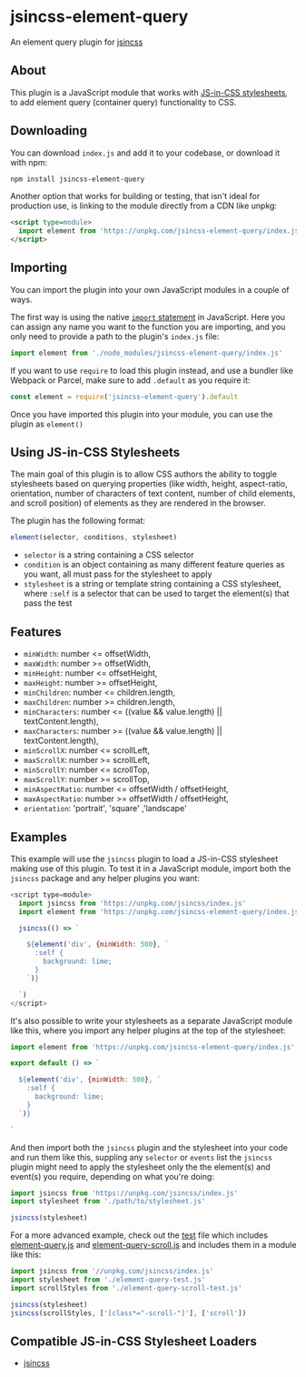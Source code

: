 # jsincss-element-query

An element query plugin for [jsincss](https://github.com/tomhodgins/jsincss)

## About

This plugin is a JavaScript module that works with [JS-in-CSS stylesheets](https://responsive.style/theory/what-is-a-jic-stylesheet.html), to add element query (container query) functionality to CSS.

## Downloading

You can download `index.js` and add it to your codebase, or download it with npm:

```bash
npm install jsincss-element-query
```

Another option that works for building or testing, that isn't ideal for production use, is linking to the module directly from a CDN like unpkg:

```html
<script type=module>
  import element from 'https://unpkg.com/jsincss-element-query/index.js'
</script>
```

## Importing

You can import the plugin into your own JavaScript modules in a couple of ways.

The first way is using the native [`import` statement](https://developer.mozilla.org/en-US/docs/Web/JavaScript/Reference/Statements/import) in JavaScript. Here you can assign any name you want to the function you are importing, and you only need to provide a path to the plugin's `index.js` file:

```js
import element from './node_modules/jsincss-element-query/index.js'
```

If you want to use `require` to load this plugin instead, and use a bundler like Webpack or Parcel, make sure to add `.default` as you require it:

```js
const element = require('jsincss-element-query').default
```

Once you have imported this plugin into your module, you can use the plugin as `element()`

## Using JS-in-CSS Stylesheets

The main goal of this plugin is to allow CSS authors the ability to toggle stylesheets based on querying properties (like width, height, aspect-ratio, orientation, number of characters of text content, number of child elements, and scroll position) of elements as they are rendered in the browser.

The plugin has the following format:

```js
element(selector, conditions, stylesheet)
```

- `selector` is a string containing a CSS selector
- `condition` is an object containing as many different feature queries as you want, all must pass for the stylesheet to apply
- `stylesheet` is a string or template string containing a CSS stylesheet, where `:self` is a selector that can be used to target the element(s) that pass the test

## Features

- `minWidth`: number <= offsetWidth,
- `maxWidth`: number >= offsetWidth,
- `minHeight`: number <= offsetHeight,
- `maxHeight`: number >= offsetHeight,
- `minChildren`: number <= children.length,
- `maxChildren`: number >= children.length,
- `minCharacters`: number <= ((value && value.length) || textContent.length),
- `maxCharacters`: number >= ((value && value.length) || textContent.length),
- `minScrollX`: number <= scrollLeft,
- `maxScrollX`: number >= scrollLeft,
- `minScrollY`: number <= scrollTop,
- `maxScrollY`: number >= scrollTop,
- `minAspectRatio`: number <= offsetWidth / offsetHeight,
- `maxAspectRatio`: number >= offsetWidth / offsetHeight,
- `orientation`: 'portrait', 'square' ,'landscape'

## Examples

This example will use the `jsincss` plugin to load a JS-in-CSS stylesheet making use of this plugin. To test it in a JavaScript module, import both the `jsincss` package and any helper plugins you want:

```js
<script type=module>
  import jsincss from 'https://unpkg.com/jsincss/index.js'
  import element from 'https://unpkg.com/jsincss-element-query/index.js'

  jsincss(() => `

    ${element('div', {minWidth: 500}, `
      :self {
        background: lime;
      }
    `)}

  `)
</script>
```

It's also possible to write your stylesheets as a separate JavaScript module like this, where you import any helper plugins at the top of the stylesheet:

```js
import element from 'https://unpkg.com/jsincss-element-query/index.js'

export default () => `

  ${element('div', {minWidth: 500}, `
    :self {
      background: lime;
    }
  `)}

`
```

And then import both the `jsincss` plugin and the stylesheet into your code and run them like this, suppling any `selector` or `events` list the `jsincss` plugin might need to apply the stylesheet only the the element(s) and event(s) you require, depending on what you're doing:

```js
import jsincss from 'https://unpkg.com/jsincss/index.js'
import stylesheet from './path/to/stylesheet.js'

jsincss(stylesheet)
```

For a more advanced example, check out the [test](https://tomhodgins.github.io/jsincss-element-query/test/index) file which includes [element-query.js](test/element-query.js) and [element-query-scroll.js](test/element-query-scroll.js) and includes them in a module like this:

```javascript
import jsincss from '//unpkg.com/jsincss/index.js'
import stylesheet from './element-query-test.js'
import scrollStyles from './element-query-scroll-test.js'

jsincss(stylesheet)
jsincss(scrollStyles, ['[class*="-scroll-"]'], ['scroll'])
```

## Compatible JS-in-CSS Stylesheet Loaders

- [jsincss](https://github.com/tomhodgins/jsincss)